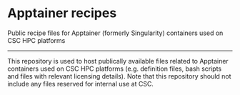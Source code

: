 # Apptainer recipes

Public recipe files for Apptainer (formerly Singularity) containers used on CSC HPC platforms

---

This repository is used to host publically available files related to Apptainer containers used on CSC HPC platforms (e.g. definition files, bash scripts and files with relevant licensing details). Note that this repository should not include any files reserved for internal use at CSC.

